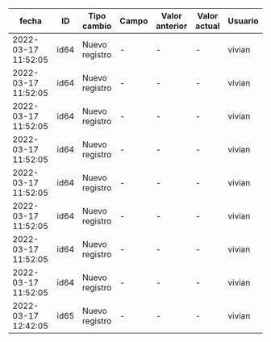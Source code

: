 | fecha | ID | Tipo cambio | Campo | Valor anterior | Valor actual | Usuario | 
| -- | -- | -- | -- | -- | -- | -- |
| 2022-03-17 11:52:05 | id64 | Nuevo registro | - | - | - | vivian |
| 2022-03-17 11:52:05 | id64 | Nuevo registro | - | - | - | vivian |
| 2022-03-17 11:52:05 | id64 | Nuevo registro | - | - | - | vivian |
| 2022-03-17 11:52:05 | id64 | Nuevo registro | - | - | - | vivian |
| 2022-03-17 11:52:05 | id64 | Nuevo registro | - | - | - | vivian |
| 2022-03-17 11:52:05 | id64 | Nuevo registro | - | - | - | vivian |
| 2022-03-17 11:52:05 | id64 | Nuevo registro | - | - | - | vivian |
| 2022-03-17 11:52:05 | id64 | Nuevo registro | - | - | - | vivian |
| 2022-03-17 12:42:05 | id65 | Nuevo registro | - | - | - | vivian |
